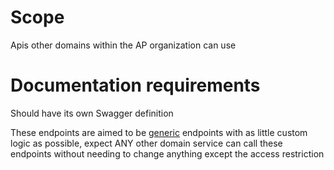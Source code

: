 # Scope
Apis other domains within the AP organization can use 

# Documentation requirements
Should have its own Swagger definition

These endpoints are aimed to be <ins>generic</ins> endpoints with as little custom logic as possible, expect ANY other domain service can call these endpoints without needing to change anything except the access restriction